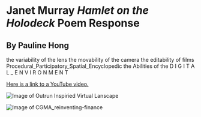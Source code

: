# Janet Murray *Hamlet on the Holodeck* Poem Response 

## By Pauline Hong

 the variability of the lens
  the movability of the camera 
    the editability of films 
 Procedural_Participatory_Spatial_Encyclopedic
 the Abilities of the D I G I T A L _ E N V I R O N M E N T 

[Here is a link to a YouTube video.](https://www.youtube.com/watch?v=fIsv2vVX_kI)

![Image of Outrun Inspiried Virtual Lanscape](https://i.redd.it/8ph86sxomzcz.jpg)

![Image of CGMA_reinventing-finance](https://qtxasset.com/cfoinnovation/1551429266/CGMA-reinventing_finance_image.JPG?PK4eXJgCqF.DO68h7o4M4xe1w1GF0Xsc)
